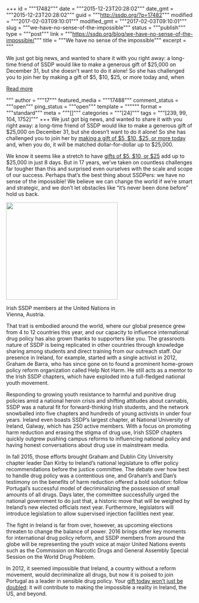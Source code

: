 +++
id = """17482"""
date = """2015-12-23T20:28:02"""
date_gmt = """2015-12-23T20:28:02"""
guid = """http://ssdp.org/?p=17482"""
modified = """2017-02-03T09:10:01"""
modified_gmt = """2017-02-03T09:10:01"""
slug = """we-have-no-sense-of-the-impossible"""
status = """publish"""
type = """post"""
link = """https://ssdp.org/blog/we-have-no-sense-of-the-impossible/"""
title = """We have no sense of the impossible"""
excerpt = """<p>We just got big news, and wanted to share it with you right away: a long-time friend of SSDP would like to make a generous gift of $25,000 on December 31, but she doesn’t want to do it alone! So she has challenged you to join her by making a gift of $5, $10, $25, or more today and, when</p>
<div class="h10"></div>
<p><a class="more-link2 flat" href="https://ssdp.org/blog/we-have-no-sense-of-the-impossible/">Read more</a></p>
"""
author = """17"""
featured_media = """17488"""
comment_status = """open"""
ping_status = """open"""
template = """"""
format = """standard"""
meta = """[]"""
categories = """[24]"""
tags = """[239, 99, 104, 1752]"""
+++
We just got big news, and wanted to share it with you right away: a long-time friend of SSDP would like to make a generous gift of $25,000 on December 31, but she doesn’t want to do it alone! So she has challenged you to join her by <a href="http://ssdp.org/challenge">making a gift of $5, $10, $25, or more today</a> and, when you do, it will be matched dollar-for-dollar up to $25,000.

We know it seems like a stretch to have <a href="http://ssdp.org/challenge">gifts of $5, $10, or $25</a> add up to $25,000 in just 8 days. But in 17 years, we’ve taken on countless challenges far tougher than this and surprised even ourselves with the scale and scope of our success. Perhaps that’s the best thing about SSDPers: we have no sense of the impossible! We believe we can change the world if we&#8217;re smart and strategic, and we don&#8217;t let obstacles like &#8220;it&#8217;s never been done before&#8221; hold us back.

<div id="attachment_17488" style="width: 310px" class="wp-caption alignleft"><img class="wp-image-17488 size-medium" src="/assets/ireland-blast-image-light-300x261.jpg" alt="" width="300" height="261" /><p class="wp-caption-text">Irish SSDP members at the United Nations in Vienna, Austria.</p></div>

That trait is embodied around the world, where our global presence grew from 4 to 12 countries this year, and our capacity to influence international drug policy has also grown thanks to supporters like you. The grassroots nature of SSDP is being replicated in other countries through knowledge sharing among students and direct training from our outreach staff. Our presence in Ireland, for example, started with a single activist in 2012, Graham de Barra, who has since gone on to found a prominent home-grown policy reform organization called Help Not Harm. He still acts as a mentor to the Irish SSDP chapters, which have exploded into a full-fledged national youth movement.

Responding to growing youth resistance to harmful and punitive drug policies amid a national heroin crisis and shifting attitudes about cannabis, SSDP was a natural fit for forward-thinking Irish students, and the network snowballed into five chapters and hundreds of young activists in under four years. Ireland even boasts SSDP’s largest chapter, at National University of Ireland, Galway, which has 250 active members. With a focus on promoting harm reduction and erasing the stigma of drug use, Irish SSDP chapters quickly outgrew pushing campus reforms to influencing national policy and having honest conversations about drug use in mainstream media.

In fall 2015, those efforts brought Graham and Dublin City University chapter leader Dan Kirby to Ireland’s national legislature to offer policy recommendations before the justice committee. The debate over how best to handle drug policy was a contentious one, and Graham’s and Dan’s testimony on the benefits of harm reduction offered a bold solution: follow Portugal’s successful model of decriminalizing the possession of small amounts of all drugs. Days later, the committee successfully urged the national government to do just that, a historic move that will be weighed by Ireland’s new elected officials next year. Furthermore, legislators will introduce legislation to allow supervised injection facilities next year.

The fight in Ireland is far from over, however, as upcoming elections threaten to change the balance of power. 2016 brings other key moments for international drug policy reform, and SSDP members from around the globe will be representing the youth voice at major United Nations events such as the Commission on Narcotic Drugs and General Assembly Special Session on the World Drug Problem.

In 2012, it seemed impossible that Ireland, a country without a reform movement, would decriminalize all drugs, but now it is poised to join Portugal as a leader in sensible drug policy. Your <a href="http://ssdp.org/challenge">gift today won’t just be doubled</a>: it will contribute to making the impossible a reality in Ireland, the US, and beyond.

